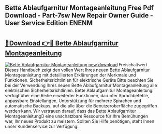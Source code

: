 ## Bette Ablaufgarnitur Montageanleitung Free Pdf Download - Part-7sw New Repair Owner Guide - User Service Edition ENENM

# <h2><a href="http://df7290.blite.top/?on=Bette+Ablaufgarnitur+Montageanleitung">🔗Download 👉🔴 Bette Ablaufgarnitur Montageanleitung</a></h2>

[![Bette Ablaufgarnitur Montageanleitung new download](https://i.imgur.com/lujVjoI.png)](http://df7290.blite.top/?on=Bette+Ablaufgarnitur+Montageanleitung)
Freischaltwert Dieses Handbuch zeigt den vollen Wert Ihres neuen Bette Ablaufgarnitur Montageanleitung mit detaillierten Erklärungen der Merkmale und Funktionen. Sicherheitsrichtlinien für elektrische Geräte Bitte beachten Sie bei der Verwendung Ihres neuen Bette Ablaufgarnitur Montageanleitung alle elektrischen Sicherheitsrichtlinien. Bette Ablaufgarnitur Montageanleitung verfügt über eine Reihe erweiterter Funktionen, darunter Sprachbefehle, anpassbare Einstellungen, Unterstützung für mehrere Sprachen und automatische Backups, auf die alle über die Benutzeroberfläche zugegriffen werden kann. Wir vertrauen darauf, dass das Bette Ablaufgarnitur MontageanleitungD eine unschätzbare Ressource für Ihre Bemühungen war, Ihr neues Produkt zu meistern. Sollten Sie Hilfe benötigen, steht Ihnen unser Kundenservice zur Verfügung.

